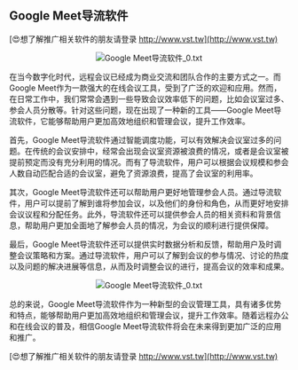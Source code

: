 ## **Google Meet导流软件**

[😍想了解推广相关软件的朋友请登录 http://www.vst.tw](http://www.vst.tw)

 <center><img src="https://vst.tw/MP4/tuiguang/png/0.png" alt="Google Meet导流软件_0.txt"></center>

在当今数字化时代，远程会议已经成为商业交流和团队合作的主要方式之一。而Google Meet作为一款强大的在线会议工具，受到了广泛的欢迎和应用。然而，在日常工作中，我们常常会遇到一些导致会议效率低下的问题，比如会议室过多、参会人员分散等。针对这些问题，现在出现了一种新的工具——Google Meet导流软件，它能够帮助用户更加高效地组织和管理会议，提升工作效率。

首先，Google Meet导流软件通过智能调度功能，可以有效解决会议室过多的问题。在传统的会议安排中，经常会出现会议室资源被浪费的情况，或者是会议室被提前预定而没有充分利用的情况。而有了导流软件，用户可以根据会议规模和参会人数自动匹配合适的会议室，避免了资源浪费，提高了会议室的利用率。

其次，Google Meet导流软件还可以帮助用户更好地管理参会人员。通过导流软件，用户可以提前了解到谁将参加会议，以及他们的身份和角色，从而更好地安排会议议程和分配任务。此外，导流软件还可以提供参会人员的相关资料和背景信息，帮助用户更加全面地了解参会人员的情况，为会议的顺利进行提供保障。

最后，Google Meet导流软件还可以提供实时数据分析和反馈，帮助用户及时调整会议策略和方案。通过导流软件，用户可以了解到会议的参与情况、讨论的热度以及问题的解决进展等信息，从而及时调整会议的进行，提高会议的效率和成果。

 <center><img src="https://vst.tw/MP4/tuiguang/png/3.png" alt="Google Meet导流软件_0.txt"></center>

总的来说，Google Meet导流软件作为一种新型的会议管理工具，具有诸多优势和特点，能够帮助用户更加高效地组织和管理会议，提升工作效率。随着远程办公和在线会议的普及，相信Google Meet导流软件将会在未来得到更加广泛的应用和推广。

[😍想了解推广相关软件的朋友请登录 http://www.vst.tw](http://www.vst.tw)



